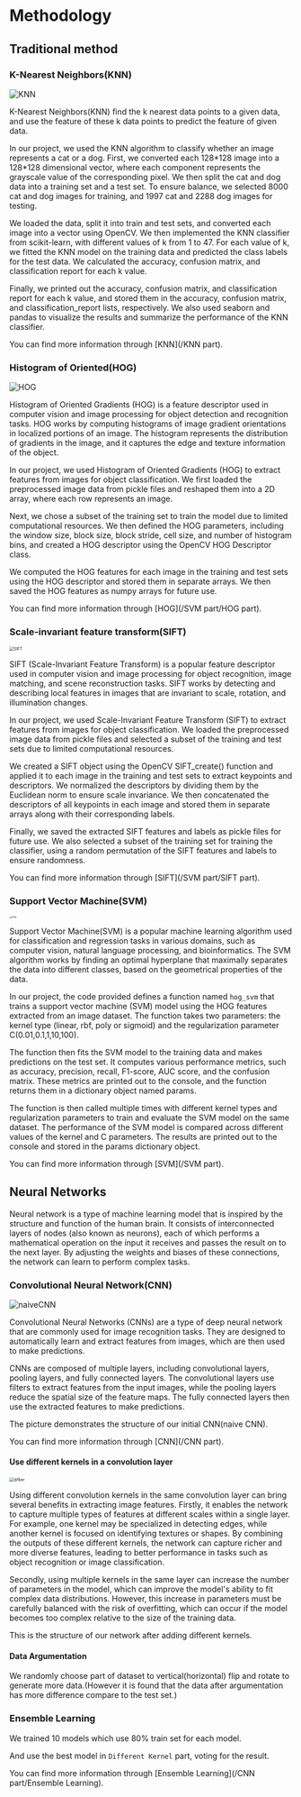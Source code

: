 # Methodology

## Traditional method

### K-Nearest Neighbors(KNN)

![KNN](/mdpic/KNN.jpg)



K-Nearest Neighbors(KNN) find the k nearest data points to a given data, and use the feature of these k data points to predict the feature of given data.

In our project, we  used the KNN algorithm to classify whether an image represents a cat or a dog. First, we converted each 128\*128 image into a 128\*128 dimensional vector, where each component represents the grayscale value of the corresponding pixel. We then split the cat and dog data into a training set and a test set. To ensure balance, we selected 8000 cat and dog images for training, and 1997 cat and 2288 dog images for testing.

We loaded the data, split it into train and test sets, and converted each image into a vector using OpenCV. We then implemented the KNN classifier from scikit-learn, with different values of k from 1 to 47. For each value of k, we fitted the KNN model on the training data and predicted the class labels for the test data. We calculated the accuracy, confusion matrix, and classification report for each k value.

Finally, we printed out the accuracy, confusion matrix, and classification report for each k value, and stored them in the accuracy, confusion matrix, and classification_report lists, respectively. We also used seaborn and pandas to visualize the results and summarize the performance of the KNN classifier.

You can find more information through [KNN](/KNN part).



### Histogram of Oriented(HOG)

![HOG](/mdpic/HOG.png)





Histogram of Oriented Gradients (HOG) is a feature descriptor used in computer vision and image processing for object detection and recognition tasks. HOG works by computing histograms of image gradient orientations in localized portions of an image. The histogram represents the distribution of gradients in the image, and it captures the edge and texture information of the object.

In our project, we used Histogram of Oriented Gradients (HOG) to extract features from images for object classification. We first loaded the preprocessed image data from pickle files and reshaped them into a 2D array, where each row represents an image.

Next, we chose a subset of the training set to train the model due to limited computational resources. We then defined the HOG parameters, including the window size, block size, block stride, cell size, and number of histogram bins, and created a HOG descriptor using the OpenCV HOG Descriptor class.

We computed the HOG features for each image in the training and test sets using the HOG descriptor and stored them in separate arrays. We then saved the HOG features as numpy arrays for future use.

You can find more information through [HOG](/SVM part/HOG part).



### Scale-invariant feature transform(SIFT)

<img src="/mdpic/SIFT.jpg" alt="SIFT" style="zoom:50%;" />

SIFT (Scale-Invariant Feature Transform) is a popular feature descriptor used in computer vision and image processing for object recognition, image matching, and scene reconstruction tasks. SIFT works by detecting and describing local features in images that are invariant to scale, rotation, and illumination changes.

 In our project, we used Scale-Invariant Feature Transform (SIFT) to extract features from images for object classification. We loaded the preprocessed image data from pickle files and selected a subset of the training and test sets due to limited computational resources.

We created a SIFT object using the OpenCV SIFT_create() function and applied it to each image in the training and test sets to extract keypoints and descriptors. We normalized the descriptors by dividing them by the Euclidean norm to ensure scale invariance. We then concatenated the descriptors of all keypoints in each image and stored them in separate arrays along with their corresponding labels.

Finally, we saved the extracted SIFT features and labels as pickle files for future use. We also selected a subset of the training set for training the classifier, using a random permutation of the SIFT features and labels to ensure randomness.

You can find more information through [SIFT](/SVM part/SIFT part).

### Support Vector Machine(SVM)

<img src="/mdpic/SVM.png" alt="SVM" style="zoom:25%;" />

Support Vector Machine(SVM) is a popular machine learning algorithm used for classification and regression tasks in various domains, such as computer vision, natural language processing, and bioinformatics. The SVM algorithm works by finding an optimal hyperplane that maximally separates the data into different classes, based on the geometrical properties of the data.

In our project, the code provided defines a function named `hog_svm` that trains a support vector machine (SVM) model using the HOG features extracted from an image dataset. The function takes two parameters: the kernel type (linear, rbf,  poly or sigmoid) and the regularization parameter C(0.01,0.1,1,10,100).

The function then fits the SVM model to the training data and makes predictions on the test set. It computes various performance metrics, such as accuracy, precision, recall, F1-score, AUC score, and the confusion matrix. These metrics are printed out to the console, and the function returns them in a dictionary object named params.

The function is then called multiple times with different kernel types and regularization parameters to train and evaluate the SVM model on the same dataset. The performance of the SVM model is compared across different values of the kernel and C parameters. The results are printed out to the console and stored in the params dictionary object.

You can find more information through [SVM](/SVM part).

## Neural Networks

Neural network is a type of machine learning model that is inspired by the structure and function of the human brain. It consists of interconnected layers of nodes (also known as neurons), each of which performs a mathematical operation on the input it receives and passes the result on to the next layer. By adjusting the weights and biases of these connections, the network can learn to perform complex tasks.

### Convolutional Neural Network(CNN)

![naiveCNN](/mdpic/naiveCNN1.jpg)

Convolutional Neural Networks (CNNs) are a type of deep neural network that are commonly used for image recognition tasks. They are designed to automatically learn and extract features from images, which are then used to make predictions.

CNNs are composed of multiple layers, including convolutional layers, pooling layers, and fully connected layers. The convolutional layers use filters to extract features from the input images, while the pooling layers reduce the spatial size of the feature maps. The fully connected layers then use the extracted features to make predictions.

The picture demonstrates the structure of our initial CNN(naive CNN).

You can find more information through [CNN](/CNN part).

#### Use different kernels in a convolution layer

<img src="/mdpic/difker.png" alt="difker" style="zoom:50%;" />



Using different convolution kernels in the same convolution layer can bring several benefits in extracting image features. Firstly, it enables the network to capture multiple types of features at different scales within a single layer. For example, one kernel may be specialized in detecting edges, while another kernel is focused on identifying textures or shapes. By combining the outputs of these different kernels, the network can capture richer and more diverse features, leading to better performance in tasks such as object recognition or image classification.

Secondly, using multiple kernels in the same layer can increase the number of parameters in the model, which can improve the model's ability to fit complex data distributions. However, this increase in parameters must be carefully balanced with the risk of overfitting, which can occur if the model becomes too complex relative to the size of the training data.

This is the structure of our network after adding different kernels.

#### Data Argumentation

We randomly choose part of dataset to vertical(horizontal) flip and rotate to generate more data.(However it is found that the data after argumentation has more difference compare to the test set.)

### Ensemble Learning

We trained 10 models which use 80% train set for each model.

And use the best model in `Different Kernel` part, voting for the result.

You can find more information through [Ensemble Learning](/CNN part/Ensemble Learning).